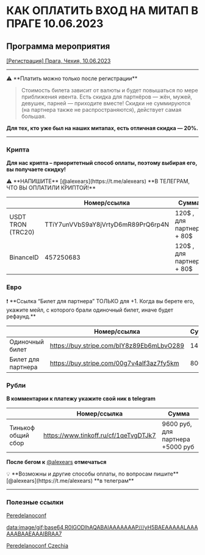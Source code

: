 # КАК ОПЛАТИТЬ ВХОД НА МИТАП В ПРАГЕ 10.06.2023

## **Программа мероприятия**

[[Регистрация] Прага, Чехия, 10.06.2023](https://www.notion.so/10-06-2023-81d513ca73e043a19150694e93cd4677)

---

<aside>
⚠️ **Платить можно только после регистрации**

</aside>

> Стоимость билета зависит от валюты и будет повышаться по мере приближения ивента. Есть скидка для партнёров — жён, мужей, девушек, парней — приходите вместе! Скидки не суммируются (на партнера также не распространяются), действует самая большая.

**Для тех, кто уже был на наших митапах, есть отличная скидка — 20%.**

---

### **Крипта**

**Для нас крипта – приоритетный способ оплаты, поэтому выбирая его, вы получаете скидку!**

<aside>
⚠️ **НАПИШИТЕ** [@alexears](https://t.me/alexears) **В ТЕЛЕГРАМ, ЧТО ВЫ ОПЛАТИЛИ КРИПТОЙ!**

</aside>

|                   | Номер/ссылка                       | Сумма                     |
| ----------------- | ---------------------------------- | ------------------------- |
| USDT TRON (TRC20) | TTiY7unVVbS9aY8jVrtyD6mR89PrQ6rp4N | 120$ , для партнера + 80$ |
| BinanceID         | 457250683                          | 120$ , для партнера + 80$ |

### Евро

<aside>
❗ **Ссылка “Билет для партнера” ТОЛЬКО для +1. Когда вы берете его, укажите мейл, с которого брали одиночный билет, иначе будет рефаунд.**

</aside>

|                    | Номер/ссылка                              | Сумма |
| ------------------ | ----------------------------------------- | ----- |
| Одиночный билет    | https://buy.stripe.com/bIY8z89Eb6mLbvO289 | 140€  |
| Билет для партнера | https://buy.stripe.com/00g7v4aIf3az7fy5km | 80€   |

### **Рубли**

**В комментарии к платежу укажите свой ник в telegram**

|                    | Номер/ссылка                          | Сумма                            |
| ------------------ | ------------------------------------- | -------------------------------- |
| Тинькоф общий сбор | https://www.tinkoff.ru/cf/1qeTvgDTJk7 | 9600 руб, для партнера +5000 руб |

**После бегом к** [@alexears](https://t.me/alexears) **отмечаться**

<aside>
💡 **Возможны и другие способы оплаты, по вопросам пишите** [@alexears](https://t.me/alexears) **в телеграм**

</aside>

---

### Полезные ссылки

[Peredelanoconf](https://t.me/peredelanoconfchannel)

[data:image/gif;base64,R0lGODlhAQABAIAAAAAAAP///yH5BAEAAAAALAAAAAABAAEAAAIBRAA7](data:image/gif;base64,R0lGODlhAQABAIAAAAAAAP///yH5BAEAAAAALAAAAAABAAEAAAIBRAA7)

[Peredelanoconf Czechia](https://t.me/peredelanoconf_czechia)
